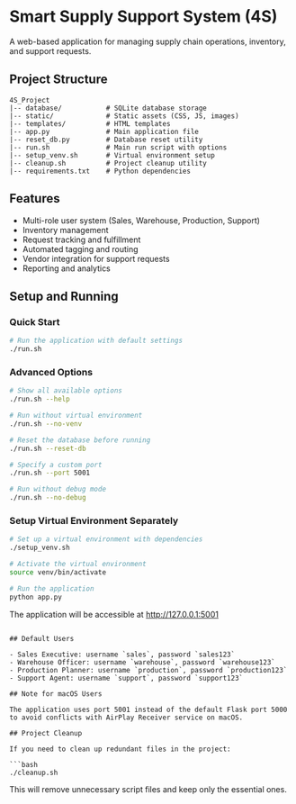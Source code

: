 # Smart Supply Support System (4S)

A web-based application for managing supply chain operations, inventory, and support requests.

## Project Structure

```
4S_Project
|-- database/           # SQLite database storage
|-- static/             # Static assets (CSS, JS, images)
|-- templates/          # HTML templates
|-- app.py              # Main application file
|-- reset_db.py         # Database reset utility
|-- run.sh              # Main run script with options
|-- setup_venv.sh       # Virtual environment setup
|-- cleanup.sh          # Project cleanup utility
|-- requirements.txt    # Python dependencies
```

## Features

- Multi-role user system (Sales, Warehouse, Production, Support)
- Inventory management
- Request tracking and fulfillment
- Automated tagging and routing
- Vendor integration for support requests
- Reporting and analytics

## Setup and Running

### Quick Start

```bash
# Run the application with default settings
./run.sh
```

### Advanced Options

```bash
# Show all available options
./run.sh --help

# Run without virtual environment
./run.sh --no-venv

# Reset the database before running
./run.sh --reset-db

# Specify a custom port
./run.sh --port 5001

# Run without debug mode
./run.sh --no-debug
```

### Setup Virtual Environment Separately

```bash
# Set up a virtual environment with dependencies
./setup_venv.sh

# Activate the virtual environment
source venv/bin/activate

# Run the application
python app.py
```

The application will be accessible at http://127.0.0.1:5001
```

## Default Users

- Sales Executive: username `sales`, password `sales123`
- Warehouse Officer: username `warehouse`, password `warehouse123`
- Production Planner: username `production`, password `production123`
- Support Agent: username `support`, password `support123`

## Note for macOS Users

The application uses port 5001 instead of the default Flask port 5000 to avoid conflicts with AirPlay Receiver service on macOS.

## Project Cleanup

If you need to clean up redundant files in the project:

```bash
./cleanup.sh
```

This will remove unnecessary script files and keep only the essential ones.
